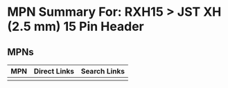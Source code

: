 



# MPN Summary For: RXH15 > JST XH (2.5 mm) 15 Pin Header

## MPNs
  

|MPN|Direct Links|Search Links|
| :--- | :--- | :--- |
||||
